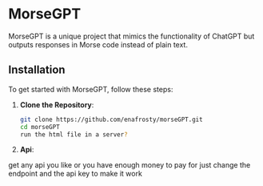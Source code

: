 # MorseGPT

MorseGPT is a unique project that mimics the functionality of ChatGPT but outputs responses in Morse code instead of plain text.
## Installation

To get started with MorseGPT, follow these steps:

1. **Clone the Repository**:
   ```bash
   git clone https://github.com/enafrosty/morseGPT.git
   cd morseGPT
   run the html file in a server?

2. **Api**:

get any api you like or you have enough money to pay for
just change the endpoint and the api key to make it work
